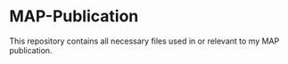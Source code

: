 # MAP-Publication
This repository contains all necessary files used in or relevant to my MAP publication.
